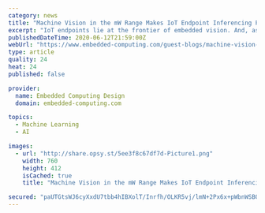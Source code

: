 ```yaml
---
category: news
title: "Machine Vision in the mW Range Makes IoT Endpoint Inferencing Practical"
excerpt: "IoT endpoints lie at the frontier of embedded vision. And, as with other frontiers, there are challenges, not least of which is power efficiency."
publishedDateTime: 2020-06-12T21:59:00Z
webUrl: "https://www.embedded-computing.com/guest-blogs/machine-vision-in-the-mw-range-makes-iot-endpoint-inferencing-practical"
type: article
quality: 24
heat: 24
published: false

provider:
  name: Embedded Computing Design
  domain: embedded-computing.com

topics:
  - Machine Learning
  - AI

images:
  - url: "http://share.opsy.st/5ee3f8c67df7d-Picture1.png"
    width: 760
    height: 412
    isCached: true
    title: "Machine Vision in the mW Range Makes IoT Endpoint Inferencing Practical"

secured: "paUTGtsWJ6cyXxdU7tbb4hIBXolT/Inrfh/OLKR5vj/lmN+2Px6x+pWbnWSBOtdUrDDws8iGyLFmIi8l17ESkmHIqr8NeEUx1liFy2/vgQfmHI0OOMOujmkB3l7w3NUPGT4qQ2QM9q0JjPXgGSj/cH1WyJjUMvcfmkO8JjPBlrOgaidopWTl795GcnbYWfTsaEBfwIR34Rpe/xbwagU5dk1XHSB8/IemwyCXiA/znpzsmNIvp2C1jai3gPIGq4eiO6IaIDTVuKDGeevHWuUzwHTxGkCGM5wFzWkBDkXRqMJmmFcciLn0njUim63VWGGrtxAiL1dPwEt9cVp0PVT0nA==;7pVrUBTNm/AQ9DX4z3ko1A=="
---
```


